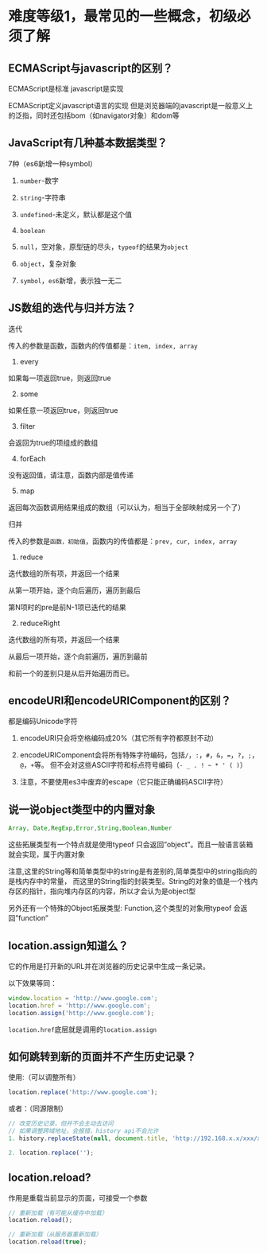 # 难度等级1，最常见的一些概念，初级必须了解

## ECMAScript与javascript的区别？

ECMAScript是标准
javascript是实现

ECMAScript定义javascript语言的实现
但是浏览器端的javascript是一般意义上的泛指，同时还包括bom（如navigator对象）和dom等

## JavaScript有几种基本数据类型？

7种（es6新增一种symbol）

1. `number`-数字

2. `string`-字符串

3. `undefined`-未定义，默认都是这个值

4. `boolean`

5. `null`，空对象，原型链的尽头，`typeof`的结果为`object`

6. `object`，复杂对象

7. `symbol`，`es6`新增，表示独一无二

## JS数组的迭代与归并方法？

迭代

传入的参数是函数，函数内的传值都是：`item, index, array`

1. every

如果每一项返回true，则返回true

2. some

如果任意一项返回true，则返回true

3. filter

会返回为true的项组成的数组

4. forEach

没有返回值，请注意，函数内部是值传递

5. map

返回每次函数调用结果组成的数组（可以认为，相当于全部映射成另一个了）

归并

传入的参数是`函数，初始值`，函数内的传值都是：`prev, cur, index, array`

1. reduce

迭代数组的所有项，并返回一个结果

从第一项开始，逐个向后遍历，遍历到最后

第N项时的pre是前N-1项已迭代的结果

2. reduceRight

迭代数组的所有项，并返回一个结果

从最后一项开始，逐个向前遍历，遍历到最前

和前一个的差别只是从后开始遍历而已。


## encodeURI和encodeURIComponent的区别？

都是编码Unicode字符

1. encodeURI只会将空格编码成20%（其它所有字符都原封不动）

2. encodeURIComponent会将所有特殊字符编码，包括`/`，`:`，`#`，`&`，`=`，`?`，`;`，`@`，`+`等。
但不会对这些ASCII字符和标点符号编码（` - _ . ! ~ * ' ( ) `）

3. 注意，不要使用es3中废弃的escape（它只能正确编码ASCII字符）

## 说一说object类型中的内置对象

```js
Array, Date,RegExp,Error,String,Boolean,Number
```

这些拓展类型有一个特点就是使用typeof 只会返回”object”。而且一般语言装箱就会实现，属于内置对象

注意,这里的String等和简单类型中的string是有差别的,简单类型中的string指向的是栈内存中的常量，
而这里的String指的封装类型。String的对象的值是一个栈内存区的指针，指向堆内存区的内容，所以才会认为是object型

另外还有一个特殊的Object拓展类型: Function,这个类型的对象用typeof 会返回”function”

## location.assign知道么？

它的作用是打开新的URL并在浏览器的历史记录中生成一条记录。

以下效果等同：

```js
window.location = 'http://www.google.com';
location.href = 'http://www.google.com';
location.assign('http://www.google.com');
```

`location.href`底层就是调用的`location.assign`

## 如何跳转到新的页面并不产生历史记录？

使用:（可以调整所有）

```js
location.replace('http://www.google.com');
```

或者：（同源限制）

```js
// 改变历史记录，但并不会主动去访问
// 如果调整跨域地址，会报错，history api不会允许
1. history.replaceState(null, document.title, 'http://192.168.x.x/xxx/xx.html');

2. location.replace('');
```

## location.reload?

作用是重载当前显示的页面，可接受一个参数

```js
// 重新加载（有可能从缓存中加载）
location.reload();

// 重新加载（从服务器重新加载）
location.reload(true);
```

